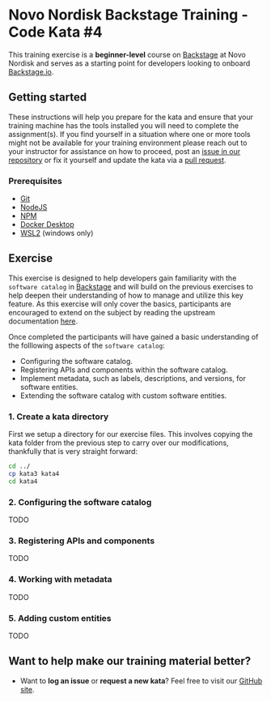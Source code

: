 Novo Nordisk Backstage Training - Code Kata #4
======================================

This training exercise is a **beginner-level** course on [Backstage](https://github.com/backstage/backstage/) at Novo Nordisk and serves as a starting point for developers looking to onboard [Backstage.io](https://backstage.io/).

## Getting started
These instructions will help you prepare for the kata and ensure that your training machine has the tools installed you will need to complete the assignment(s). If you find yourself in a situation where one or more tools might not be available for your training environment please reach out to your instructor for assistance on how to proceed, post an [issue in our repository](https://github.com/NovoNordisk-OpenSource/dojo/issues) or fix it yourself and update the kata via a [pull request](https://github.com/NovoNordisk-OpenSource/dojo/pulls).

### Prerequisites
* [Git](https://git-scm.com/book/en/v2/Getting-Started-Installing-Git)
* [NodeJS](https://nodejs.org/)
* [NPM](https://docs.npmjs.com/downloading-and-installing-node-js-and-npm)
* [Docker Desktop](https://docs.docker.com/desktop/)
* [WSL2](https://learn.microsoft.com/en-us/windows/wsl/install) (windows only)

## Exercise
This exercise is designed to help developers gain familiarity with the `software catalog` in [Backstage](https://github.com/backstage/backstage/) and will build on the previous exercises to help deepen their understanding of how to manage and utilize this key feature. As this exercise will only cover the basics, participants are encouraged to extend on the subject by reading the upstream documentation [here](https://backstage.io/docs/features/software-catalog/).

Once completed the participants will have gained a basic understanding of the folllowing aspects of the `software catalog`:

* Configuring the software catalog.
* Registering APIs and components within the software catalog.
* Implement metadata, such as labels, descriptions, and versions, for software entities.
* Extending the software catalog with custom software entities.

### 1. Create a kata directory
First we setup a directory for our exercise files. This involves copying the kata folder from the previous step to carry over our modifications, thankfully that is very straight forward:

```bash
cd ../
cp kata3 kata4
cd kata4
```

### 2. Configuring the software catalog
TODO

### 3. Registering APIs and components
TODO

### 4. Working with metadata
TODO

### 5. Adding custom entities
TODO

## Want to help make our training material better?
 * Want to **log an issue** or **request a new kata**? Feel free to visit our [GitHub site](https://github.com/NovoNordisk-OpenSource/dojo/issues).
